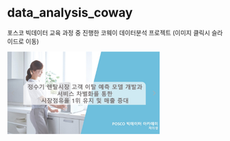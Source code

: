 # data_analysis_coway
포스코 빅데이터 교육 과정 중 진행한 코웨이 데이터분석 프로젝트 
(이미지 클릭시 슬라이드로 이동)

[<img src="./slide/main.png" width="70%">](https://cha-euy-sung.github.io/data.html)
